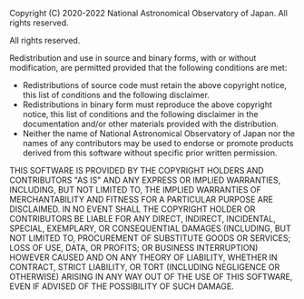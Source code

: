 Copyright (C) 2020-2022  National Astronomical Observatory of Japan.  All rights reserved.

All rights reserved.

Redistribution and use in source and binary forms, with or without
modification, are permitted provided that the following conditions are
met: 

- Redistributions of source code must retain the above copyright
  notice, this list of conditions and the following disclaimer. 
- Redistributions in binary form must reproduce the above copyright
  notice, this list of conditions and the following disclaimer in the
  documentation and/or other materials provided with the
  distribution. 
- Neither the name of National Astronomical Observatory of Japan nor the
  names of any contributors may be used to endorse or promote products
  derived from this software without specific prior written permission. 

THIS SOFTWARE IS PROVIDED BY THE COPYRIGHT HOLDERS AND CONTRIBUTORS "AS
IS" AND ANY EXPRESS OR IMPLIED WARRANTIES, INCLUDING, BUT NOT LIMITED
TO, THE IMPLIED WARRANTIES OF MERCHANTABILITY AND FITNESS FOR A
PARTICULAR PURPOSE ARE DISCLAIMED. IN NO EVENT SHALL THE COPYRIGHT
HOLDER OR CONTRIBUTORS BE LIABLE FOR ANY DIRECT, INDIRECT, INCIDENTAL,
SPECIAL, EXEMPLARY, OR CONSEQUENTIAL DAMAGES (INCLUDING, BUT NOT LIMITED
TO, PROCUREMENT OF SUBSTITUTE GOODS OR SERVICES; LOSS OF USE, DATA, OR
PROFITS; OR BUSINESS INTERRUPTION) HOWEVER CAUSED AND ON ANY THEORY OF
LIABILITY, WHETHER IN CONTRACT, STRICT LIABILITY, OR TORT (INCLUDING
NEGLIGENCE OR OTHERWISE) ARISING IN ANY WAY OUT OF THE USE OF THIS
SOFTWARE, EVEN IF ADVISED OF THE POSSIBILITY OF SUCH DAMAGE. 
